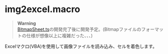 # img2excel.macro

> **Warning**  
> [BitmapSheet.ts](https://github.com/osawa-koki/BitmapSheet.ts)の開発完了後に開発予定。(Bitmapファイルのフォーマットの仕様が想像以上に複雑だった、、、)  

Excelマクロ(VBA)を使用して画像ファイルを読み込み、セルを着色します。  
